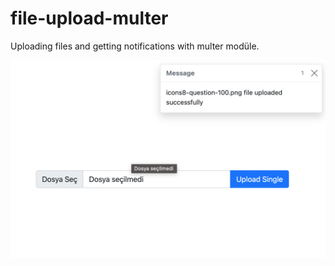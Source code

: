 # file-upload-multer
Uploading files and getting notifications with multer modüle.

<img src="screenshot.png">